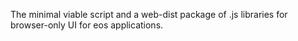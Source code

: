<placeholder>
  
  The minimal viable script and a web-dist package of .js libraries for browser-only UI for eos applications.
  
  
